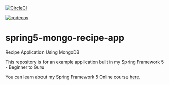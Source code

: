 [![CircleCI](https://circleci.com/gh/viktorcardona/spring5-mongo-recipe-app.svg?style=svg)](https://circleci.com/gh/viktorcardona/spring5-mongo-recipe-app)

[![codecov](https://codecov.io/gh/viktorcardona/spring5-mongo-recipe-app/branch/master/graph/badge.svg)](https://codecov.io/gh/viktorcardona/spring5-mongo-recipe-app)

# spring5-mongo-recipe-app
Recipe Application Using MongoDB

This repository is for an example application built in my Spring Framework 5 - Beginner to Guru

You can learn about my Spring Framework 5 Online course [here.](http://courses.springframework.guru/p/spring-framework-5-begginer-to-guru/?product_id=363173)